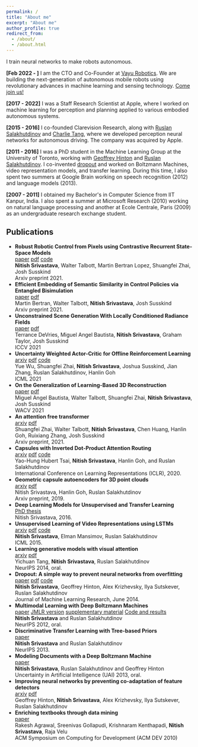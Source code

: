 ```yaml
---
permalink: /
title: "About me"
excerpt: "About me"
author_profile: true
redirect_from: 
  - /about/
  - /about.html
---
```


I train neural networks to make robots autonomous.

**[Feb 2022 - ]** I am the CTO and Co-Founder at [Vayu Robotics](https://www.vayurobotics.com). We are building the next-generation of autonomous mobile robots using revolutionary advances in machine learning and sensing technology. [Come join us!](https://www.vayurobotics.com/#contact-us-section)

**[2017 - 2022]** I was a Staff Research Scientist at Apple, where I worked on machine learning for perception and planning applied to various embodied autonomous systems.

**[2015 - 2016]** I co-founded Clarevision Research, along with [Ruslan Salakhutdinov](https://www.cs.cmu.edu/~rsalakhu/) and [Charlie Tang](https://www.cs.toronto.edu/~tang/), where we developed perception neural networks for autonomous driving. The company was acquired by Apple.

**[2011 - 2016]** I was a PhD student in the Machine Learning Group at the University of Toronto, working with [Geoffrey Hinton](https://www.cs.toronto.edu/~hinton/) and [Ruslan Salakhutdinov](https://www.cs.cmu.edu/~rsalakhu/). I co-invented [dropout](https://jmlr.org/papers/v15/srivastava14a.html) and worked on Boltzmann Machines, video representation models, and transfer learning. During this time, I also spent two summers at Google Brain working on speech recognition (2012) and language models (2013).

**[2007 - 2011]** I obtained my Bachelor's in Computer Science from IIT Kanpur, India. I also spent a summer at Microsoft Research (2010) working on natural language processing and another at Ecole Centrale, Paris (2009) as an undergraduate research exchange student.


## Publications
- **Robust Robotic Control from Pixels using Contrastive Recurrent State-Space Models**<br/>
[paper](https://arxiv.org/abs/2112.01163) [pdf](https://arxiv.org/pdf/2112.01163) [code](https://github.com/apple/ml-core)<br/>
**Nitish Srivastava**, Walter Talbott, Martin Bertran Lopez, Shuangfei Zhai, Josh Susskind<br/>
Arxiv preprint 2021.
- **Efficient Embedding of Semantic Similarity in Control Policies via Entangled Bisimulation**<br/>
[paper](https://arxiv.org/abs/2201.12300) [pdf](https://arxiv.org/pdf/2201.12300) <br/>
Martin Bertran, Walter Talbott, **Nitish Srivastava**, Josh Susskind <br/>
Arxiv preprint 2021.
- **Unconstrained Scene Generation With Locally Conditioned Radiance Fields** <br/>
[paper](https://openaccess.thecvf.com/content/ICCV2021/html/DeVries_Unconstrained_Scene_Generation_With_Locally_Conditioned_Radiance_Fields_ICCV_2021_paper.html) [pdf](https://arxiv.org/pdf/2104.00670) <br/> 
Terrance DeVries, Miguel Angel Bautista, **Nitish Srivastava**, Graham Taylor, Josh Susskind <br/>
ICCV 2021
- **Uncertainty Weighted Actor-Critic for Offline Reinforcement Learning**<br/>
[arxiv](https://arxiv.org/abs/2105.08140) [pdf](https://arxiv.org/pdf/2105.08140) [code](https://github.com/apple/ml-uwac) <br/>
Yue Wu, Shuangfei Zhai, **Nitish Srivastava**, Joshua Susskind, Jian Zhang, Ruslan Salakhutdinov, Hanlin Goh<br/>
ICML 2021
- **On the Generalization of Learning-Based 3D Reconstruction**<br/>
[paper](https://openaccess.thecvf.com/content/WACV2021/html/Bautista_On_the_Generalization_of_Learning-Based_3D_Reconstruction_WACV_2021_paper.html) [pdf](https://openaccess.thecvf.com/content/WACV2021/papers/Bautista_On_the_Generalization_of_Learning-Based_3D_Reconstruction_WACV_2021_paper.pdf) <br/>
Miguel Angel Bautista, Walter Talbott, Shuangfei Zhai, **Nitish Srivastava**, Josh Susskind <br/>
WACV 2021
- **An attention free transformer** <br/>
[arxiv](https://arxiv.org/abs/2105.14103) [pdf](https://arxiv.org/pdf/2105.14103) <br/>
Shuangfei Zhai, Walter Talbott, **Nitish Srivastava**, Chen Huang, Hanlin Goh, Ruixiang Zhang, Josh Susskind <br/>
Arxiv preprint, 2021.
- **Capsules with Inverted Dot-Product Attention Routing**<br/>
[arxiv](https://arxiv.org/abs/2002.04764) [pdf](https://arxiv.org/pdf/2002.04764) [code](https://github.com/yaohungt/Capsules-Inverted-Attention-Routing)<br/>
Yao-Hung Hubert Tsai, **Nitish Srivastava**, Hanlin Goh, and Ruslan Salakhutdinov<br/>
International Conference on Learning Representations (ICLR), 2020. <br/>
- **Geometric capsule autoencoders for 3D point clouds** <br/>
[arxiv](https://arxiv.org/abs/1912.03310) [pdf](https://arxiv.org/pdf/1912.03310) <br/>
Nitish Srivastava, Hanlin Goh, Ruslan Salakhutdinov <br/>
Arxiv preprint, 2019.
- **Deep Learning Models for Unsupervised and Transfer Learning** <br/>
[PhD thesis](https://tspace.library.utoronto.ca/bitstream/1807/80672/3/Srivastava_Nitish_201711_PhD_thesis.pdf) <br/>
Nitish Srivastava, 2016.
- **Unsupervised Learning of Video Representations using LSTMs** <br/>
[arxiv](https://arxiv.org/abs/1502.04681) [pdf](https://arxiv.org/pdf/1502.04681.pdf) [code](https://github.com/mansimov/unsupervised-videos)<br/>
**Nitish Srivastava**, Elman Mansimov, Ruslan Salakhutdinov<br/>
ICML 2015.
- **Learning generative models with visual attention**<br/>
[arxiv](https://arxiv.org/abs/1312.6110) [pdf](https://arxiv.org/pdf/1312.6110.pdf)<br/>
Yichuan Tang, **Nitish Srivastava**, Ruslan Salakhutdinov<br/>
NeurIPS 2014, oral.
- **Dropout: A simple way to prevent neural networks from overfitting**<br/>
[paper](https://jmlr.org/papers/v15/srivastava14a.html) [pdf](https://jmlr.org/papers/volume15/srivastava14a/srivastava14a.pdf) [code](http://www.cs.toronto.edu/~nitish/dropout/index.html)<br/>
**Nitish Srivastava**, Geoffrey Hinton, Alex Krizhevsky, Ilya Sutskever, Ruslan Salakhutdinov<br/>
Journal of Machine Learning Research, June 2014.
- **Multimodal Learning with Deep Boltzmann Machines**<br/>
[paper](http://papers.nips.cc/paper/4683-multimodal-learning-with-deep-boltzmann-machines.pdf) [JMLR version](http://jmlr.org/papers/volume15/srivastava14b/srivastava14b.pdf) [supplementary material](http://www.cs.toronto.edu/~nitish/nips2012/supplementary_material.pdf) [Code and results](http://www.cs.toronto.edu/~nitish/multimodal/index.html)<br/>
**Nitish Srivastava** and Ruslan Salakhutdinov<br/>
NeurIPS 2012, oral.
- **Discriminative Transfer Learning with Tree-based Priors**<br/>
[paper](https://papers.nips.cc/paper/2013/hash/9ac403da7947a183884c18a67d3aa8de-Abstract.html)<br/>
**Nitish Srivastava** and Ruslan Salakhutdinov<br/>
NeurIPS 2013.
- **Modeling Documents with a Deep Boltzmann Machine**<br/>
[paper](https://arxiv.org/abs/1309.6865)<br/>
**Nitish Srivastava**, Ruslan Salakhutdinov and Geoffrey Hinton<br/>
Uncertainty in Artificial Intelligence (UAI) 2013, oral.
- **Improving neural networks by preventing co-adaptation of feature detectors**<br/>
[arxiv](https://arxiv.org/abs/1207.0580) [pdf](https://arxiv.org/pdf/1207.0580)<br/>
Geoffrey Hinton, **Nitish Srivastava**, Alex Krizhevsky, Ilya Sutskever, Ruslan Salakhutdinov<br/>
- **Enriching textbooks through data mining**<br/>
[paper](https://www.microsoft.com/en-us/research/publication/enriching-textbooks-through-data-mining)<br/>
Rakesh Agrawal, Sreenivas Gollapudi, Krishnaram Kenthapadi, **Nitish Srivastava**, Raja Velu<br/>
ACM Symposium on Computing for Development (ACM DEV 2010)

